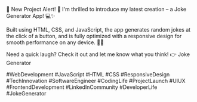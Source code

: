 🎉 New Project Alert! 🎉
I'm thrilled to introduce my latest creation – a Joke Generator App! 💻✨

Built using HTML, CSS, and JavaScript, the app generates random jokes at the click of a button, and is fully optimized with a responsive design for smooth performance on any device. 📱💡

Need a quick laugh? Check it out and let me know what you think! 👉 Joke Generator

#WebDevelopment #JavaScript #HTML #CSS #ResponsiveDesign #TechInnovation #SoftwareEngineer #CodingLife #ProjectLaunch #UIUX #FrontendDevelopment #LinkedInCommunity #DeveloperLife #JokeGenerator

